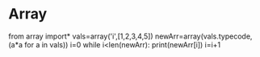 # Array
from array import*
vals=array('i',[1,2,3,4,5])
newArr=array(vals.typecode,(a*a for a in vals))
i=0
while i<len(newArr):
    print(newArr[i])
    i=i+1
                
